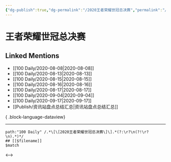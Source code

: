 ```yaml
---
{"dg-publish":true,"dg-permalink":"/2020王者荣耀世冠总决赛","permalink":"/2020王者荣耀世冠总决赛/","created":"2023-04-07T11:19:15.000+08:00","updated":"2023-04-10T14:00:34.000+08:00"}
---
```


# 王者荣耀世冠总决赛

## Linked Mentions
- [[100 Daily/2020-08-08\|2020-08-08]]
- [[100 Daily/2020-08-13\|2020-08-13]]
- [[100 Daily/2020-08-15\|2020-08-15]]
- [[100 Daily/2020-08-16\|2020-08-16]]
- [[100 Daily/2020-08-17\|2020-08-17]]
- [[100 Daily/2020-09-04\|2020-09-04]]
- [[100 Daily/2020-09-17\|2020-09-17]]
- [[Publish/资讯站盘点总结汇总\|资讯站盘点总结汇总]]

{ .block-language-dataview}

---

```expander
path:"100 Daily" /.*\[\[2020王者荣耀世冠总决赛\]\].*(?:\r?\n(?!\r?\n).*)*/
## [[$filename]]
$match
```

<-->